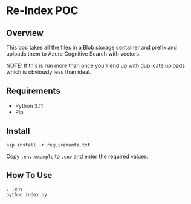 Re-Index POC
============

Overview
--------

This poc takes all the files in a Blob storage container and prefix and uploads
them to Azure Cognitive Search with vectors.

NOTE: If this is run more than once you'll end up with duplicate uploads which
is obviously less than ideal.

Requirements
------------

 - Python 3.11
 - Pip

Install
-------

`pip install -r requirements.txt`

Copy `.env.example` to `.env` and enter the required values.

How To Use
----------

```bash
. .env
python index.py
```
